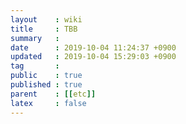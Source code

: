```yaml
---
layout    : wiki
title     : TBB
summary   : 
date      : 2019-10-04 11:24:37 +0900
updated   : 2019-10-04 15:29:03 +0900
tag       : 
public    : true
published : true
parent    : [[etc]]
latex     : false
---
```


## 
